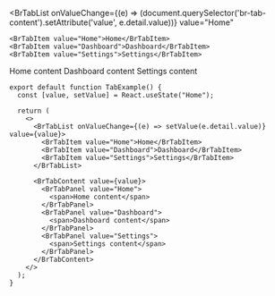 <BrTabList
onValueChange={(e) => (document.querySelector('br-tab-content').setAttribute('value', e.detail.value))}
value="Home"

>

    <BrTabItem value="Home">Home</BrTabItem>
    <BrTabItem value="Dashboard">Dashboard</BrTabItem>
    <BrTabItem value="Settings">Settings</BrTabItem>

</BrTabList>
<BrTabContent value="Home">
    <BrTabPanel value="Home">
        <span>Home content</span>
    </BrTabPanel>
    <BrTabPanel value="Dashboard">
        <span>Dashboard content</span>
    </BrTabPanel>
    <BrTabPanel value="Settings">
        <span>Settings content</span>
    </BrTabPanel>
</BrTabContent>

```
export default function TabExample() {
  const [value, setValue] = React.useState("Home");

  return (
    <>
      <BrTabList onValueChange={(e) => setValue(e.detail.value)} value={value}>
        <BrTabItem value="Home">Home</BrTabItem>
        <BrTabItem value="Dashboard">Dashboard</BrTabItem>
        <BrTabItem value="Settings">Settings</BrTabItem>
      </BrTabList>

      <BrTabContent value={value}>
        <BrTabPanel value="Home">
          <span>Home content</span>
        </BrTabPanel>
        <BrTabPanel value="Dashboard">
          <span>Dashboard content</span>
        </BrTabPanel>
        <BrTabPanel value="Settings">
          <span>Settings content</span>
        </BrTabPanel>
      </BrTabContent>
    </>
  );
}
```
